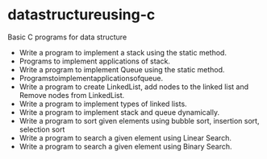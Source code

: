 # datastructureusing-c
Basic C programs for data structure 

* Write a program to implement a stack using the static method.
* Programs to implement applications of stack. 
* Write a program to implement Queue using the static method. 
* Programstoimplementapplicationsofqueue. 
* Write a program to create LinkedList, add nodes to the linked list and Remove nodes from LinkedList. 
* Write a program to implement types of linked lists. 
* Write a program to implement stack and queue dynamically. 
* Write a program to sort given elements using bubble sort, insertion sort, selection sort 
* Write a program to search a given element using Linear Search. 
* Write a program to search a given element using Binary Search.

